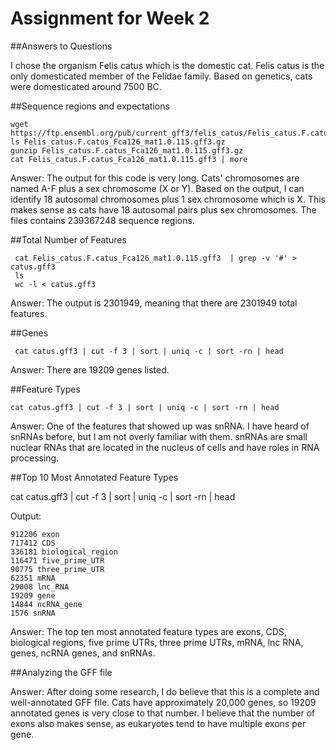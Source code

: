 # Assignment for Week 2

##Answers to Questions


I chose the organism Felis catus which is the domestic cat. Felis catus is the only domesticated member of the Felidae family. Based on genetics, cats were domesticated around 7500 BC.

##Sequence regions and expectations

    wget https://ftp.ensembl.org/pub/current_gff3/felis_catus/Felis_catus.F.catus_Fca126_mat1.0.115.gff3.gz
    ls Felis_catus.F.catus_Fca126_mat1.0.115.gff3.gz
    gunzip Felis_catus.F.catus_Fca126_mat1.0.115.gff3.gz
    cat Felis_catus.F.catus_Fca126_mat1.0.115.gff3 | more

Answer: The output for this code is very long. Cats' chromosomes are named A-F plus a sex chromosome (X or Y). Based on the output, I can identify 18 autosomal chromosomes plus 1 sex chromosome which is X. This makes sense as cats have 18 autosomal pairs plus sex chromosomes. The files contains 239367248 sequence regions.

##Total Number of Features

     cat Felis_catus.F.catus_Fca126_mat1.0.115.gff3  | grep -v '#' > catus.gff3
     ls
     wc -l < catus.gff3


Answer: The output is 2301949, meaning that there are 2301949 total features.

##Genes

     cat catus.gff3 | cut -f 3 | sort | uniq -c | sort -rn | head

Answer: There are  19209 genes listed.

##Feature Types

    cat catus.gff3 | cut -f 3 | sort | uniq -c | sort -rn | head

Answer: One of the features that showed up was snRNA. I have heard of snRNAs before, but I am not overly familiar with them. snRNAs are small nuclear RNAs that are located in the nucleus of cells and have roles in RNA processing. 

##Top 10 Most Annotated Feature Types

   cat catus.gff3 | cut -f 3 | sort | uniq -c | sort -rn | head

Output:
   
    912206 exon
    717412 CDS
    336181 biological_region
    116471 five_prime_UTR
    90775 three_prime_UTR
    62351 mRNA
    29008 lnc_RNA
    19209 gene
    14844 ncRNA_gene
    1576 snRNA

Answer: The top ten most annotated feature types are exons, CDS, biological regions, five prime UTRs, three prime UTRs, mRNA, lnc RNA, genes, ncRNA genes, and snRNAs.

##Analyzing the GFF file

Answer: After doing some research, I do believe that this is a complete and well-annotated GFF file. Cats have approximately 20,000 genes, so 19209 annotated genes is very close to that number. I believe that the number of exons also makes sense, as eukaryotes tend to have multiple exons per gene.

    

    